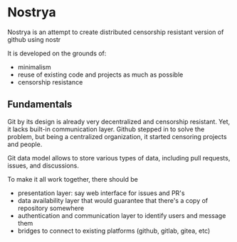 # Nostrya

Nostrya is an attempt to create distributed censorship resistant
version of github using nostr

It is developed on the grounds of:

- minimalism
- reuse of existing code and projects as much as possible
- censorship resistance

## Fundamentals

Git by its design is already very decentralized and censorship
resistant.  Yet, it lacks built-in communication layer.  Github
stepped in to solve the problem, but being a centralized organization,
it started censoring projects and people.

Git data model allows to store various types of data, including pull
requests, issues, and discussions.

To make it all work together, there should be

- presentation layer: say web interface for issues and PR's
- data availability layer that would guarantee that there's a copy of
  repository somewhere
- authentication and communication layer to identify users and message
  them
- bridges to connect to existing platforms (github, gitlab, gitea,
  etc)
